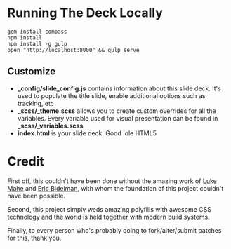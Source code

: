 # Running The Deck Locally
```
gem install compass
npm install
npm install -g gulp
open "http://localhost:8000" && gulp serve
```

## Customize
* **_config/slide_config.js** contains information about this slide deck. It's used to populate the title slide, enable additional options such as tracking, etc
* **_scss/_theme.scss** allows you to create custom overrides for all the variables. Every variable used for visual presentation can be found in **_scss/_variables.scss**
* **index.html** is your slide deck. Good 'ole HTML5

# Credit
First off, this couldn't have been done without the amazing work of [Luke Mahe](https://twitter.com/lukemahe) and [Eric Bidelman](https://github.com/ebidel), with whom the foundation of this project couldn't have been possible.

Second, this project simply weds amazing polyfills with awesome CSS technology and the world is held together with modern build systems.

Finally, to every person who's probably going to fork/alter/submit patches for this, thank you.
